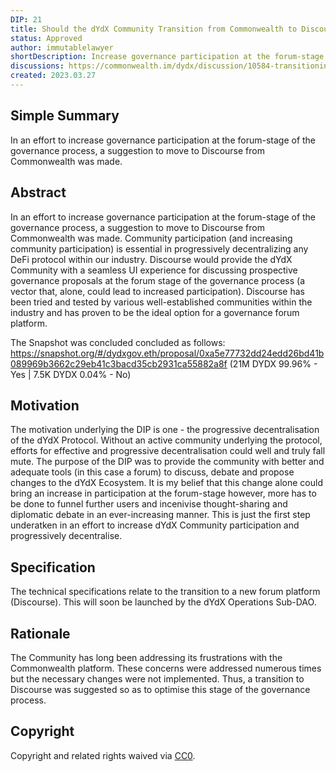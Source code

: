 ```yaml
---
DIP: 21
title: Should the dYdX Community Transition from Commonwealth to Discourse?
status: Approved
author: immutablelawyer
shortDescription: Increase governance participation at the forum-stage by transitioning to a more adequate forum platform. 
discussions: https://commonwealth.im/dydx/discussion/10584-transitioning-to-discourse
created: 2023.03.27
---
```


## Simple Summary

In an effort to increase governance participation at the forum-stage of the governance process, a suggestion to move to Discourse from Commonwealth was made.

## Abstract

In an effort to increase governance participation at the forum-stage of the governance process, a suggestion to move to Discourse from Commonwealth was made.
Community participation (and increasing community participation) is essential in progressively decentralizing any DeFi protocol within our industry. 
Discourse would provide the dYdX Community with a seamless UI experience for discussing prospective governance proposals at the forum stage of the governance process (a vector that, alone, could lead to increased participation).
Discourse has been tried and tested by various well-established communities within the industry and has proven to be the ideal option for a governance forum platform.

The Snapshot was concluded concluded as follows: https://snapshot.org/#/dydxgov.eth/proposal/0xa5e77732dd24edd26bd41b089969b3662c29eb41c3bacd35cb2931ca55882a8f
(21M DYDX 99.96% - Yes | 7.5K DYDX 0.04% - No)

## Motivation

The motivation underlying the DIP is one - the progressive decentralisation of the dYdX Protocol. Without an active community underlying the protocol, efforts for effective and progressive decentralisation could well and truly fall mute. The purpose of the DIP was to provide the community with better and adequate tools (in this case a forum) to discuss, debate and propose changes to the dYdX Ecosystem. It is my belief that this change alone could bring an increase in participation at the forum-stage however, more has to be done to funnel further users and incenivise thought-sharing and diplomatic debate in an ever-increasing manner. This is just the first step underatken in an effort to increase dYdX Community participation and progressively decentralise. 
## Specification

The technical specifications relate to the transition to a new forum platform (Discourse). This will soon be launched by the dYdX Operations Sub-DAO. 

## Rationale

The Community has long been addressing its frustrations with the Commonwealth platform. These concerns were addressed numerous times but the necessary changes were not implemented. Thus, a transition to Discourse was suggested so as to optimise this stage of the governance process.

## Copyright

Copyright and related rights waived via [CC0](https://creativecommons.org/publicdomain/zero/1.0/).
